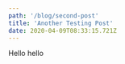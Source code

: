 ```yaml
---
path: '/blog/second-post'
title: 'Another Testing Post'
date: 2020-04-09T08:33:15.721Z
---
```

Hello hello